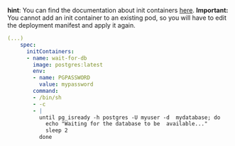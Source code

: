 **hint**: You can find the documentation about init containers [here](https://kubernetes.io/docs/concepts/workloads/pods/init-containers/). **Important:** You cannot add an init container to an existing pod, so you will have to edit the deployment manifest and apply it again.

```yaml
(...)
    spec:
      initContainers:
      - name: wait-for-db
        image: postgres:latest
        env:
        - name: PGPASSWORD
          value: mypassword
        command:
        - /bin/sh
        - -c
        - |
          until pg_isready -h postgres -U myuser -d  mydatabase; do
            echo "Waiting for the database to be  available..."
            sleep 2
          done
```
